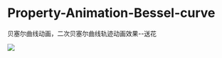 # Property-Animation-Bessel-curve
贝塞尔曲线动画，二次贝塞尔曲线轨迹动画效果--送花


![](https://github.com/renyanxu2000/Property-Animation-Bessel-curve/blob/master/img/bessel.gif)
